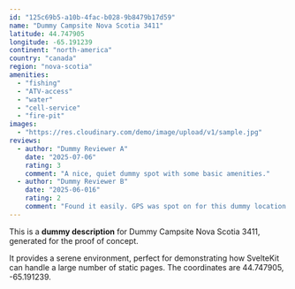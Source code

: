 ```yaml
---
id: "125c69b5-a10b-4fac-b028-9b8479b17d59"
name: "Dummy Campsite Nova Scotia 3411"
latitude: 44.747905
longitude: -65.191239
continent: "north-america"
country: "canada"
region: "nova-scotia"
amenities:
  - "fishing"
  - "ATV-access"
  - "water"
  - "cell-service"
  - "fire-pit"
images:
  - "https://res.cloudinary.com/demo/image/upload/v1/sample.jpg"
reviews:
  - author: "Dummy Reviewer A"
    date: "2025-07-06"
    rating: 3
    comment: "A nice, quiet dummy spot with some basic amenities."
  - author: "Dummy Reviewer B"
    date: "2025-06-016"
    rating: 2
    comment: "Found it easily. GPS was spot on for this dummy location."
---
```


This is a **dummy description** for Dummy Campsite Nova Scotia 3411, generated for the proof of concept.

It provides a serene environment, perfect for demonstrating how SvelteKit can handle a large number of static pages. The coordinates are 44.747905, -65.191239.
